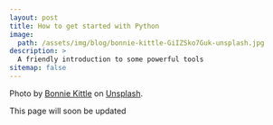 ```yaml
---
layout: post
title: How to get started with Python
image:
  path: /assets/img/blog/bonnie-kittle-GiIZSko7Guk-unsplash.jpg
description: >
  A friendly introduction to some powerful tools
sitemap: false
---
```


Photo by [Bonnie Kittle](https://unsplash.com/@bonniekdesign) on [Unsplash](https://unsplash.com/).

This page will soon be updated
